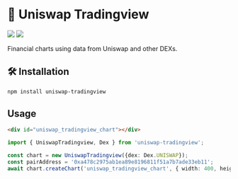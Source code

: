 🦄 Uniswap Tradingview
=====

[![](https://badgen.net/npm/v/uniswap-tradingview )](https://www.npmjs.com/package/uniswap-tradingview ) ![](https://badgen.net/npm/dt/uniswap-tradingview ) 

Financial charts using data from Uniswap and other DEXs. 

## 🛠 Installation
```bash
npm install uniswap-tradingview
```

## Usage

```html
<div id="uniswap_tradingview_chart"></div>
```

```ts
import { UniswapTradingview, Dex } from 'uniswap-tradingview';

const chart = new UniswapTradingview({dex: Dex.UNISWAP});
const pairAddress = '0xa478c2975ab1ea89e8196811f51a7b7ade33eb11';
await chart.createChart('uniswap_tradingview_chart', { width: 400, height: 300 }, pairAddress, '1m', 'LINE');
```
